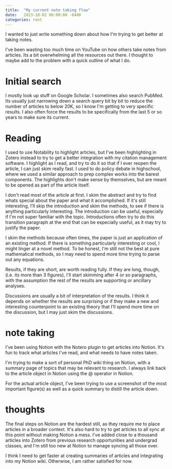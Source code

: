 ```yaml
---
title:  "My current note taking flow"
date:   2023-10-02 00:00:00 -0400
categories: rant
---
```



I wanted to just write something down about how I'm trying to get better at taking notes.

I've been wasting too much time on YouTube on how others take notes from articles. Its a bit overwhelming all the resources out there. I thought to maybe add to the problem with a quick outline of what I do.

# Initial search
I mostly look up stuff on Google Scholar. I sometimes also search PubMed. Its usually just narrowing down a search query bit by bit to reduce the number of articles to below 20K, so I know I'm getting to very specific results. I also often force the results to be specifically from the last 5 or so years to make sure its current.

# Reading
I used to use Notability to highlight articles, but I've been highlighting in Zotero instead to try to get a better integration with my citation management software. I highlight as I read, and try to do it so that if I ever reopen the article, I can just skim really fast. I used to do policy debate in highschool, where we used a similar approach to prep complex works into the barest components. The highlights don't make sense by themselves, but are meant to be opened as part of the article itself.

I don't read most of the article at first. I skim the abstract and try to find whats special about the paper and what it accomplished. If it's still interesting, I'll skip the introduction and skim the methods, to see if there is anything particularly interesting. The introduction can be useful, especially if I'm not super familiar with the topic. Introductions often try to do this transition paragraph at the end that can be especially useful, as it may try to justify the paper.

I skim the methods because often times, the paper is just an application of an existing method. If there is something particularly interesting or cool, I might linger at a novel method. To be honest, I'm still not the best at pure mathematical methods, so I may need to spend more time trying to parse out any equations.

Results, if they are short, are worth reading fully. If they are long, though, (i.e. its more than 3 figures), I'll start skimming after 4 or so paragraphs, with the assumption the rest of the results are supporting or ancillary analyses.

Discussions are usually a bit of interpretation of the results. I think it depends on whether the results are surprising or if they make a new and interesting counterpoint to an existing theory that I'll spend more time on the discussion, but I may just skim the discussions.


# note taking

I've been using Notion with the Notero plugin to get articles into Notion. It's fun to track what articles I've read, and what needs to have notes taken.

I'm trying to make a sort of personal PhD wiki thing on Notion, with a summary page of topics that may be relevant to research. I always link back to the article object in Notion using the @ operator in Notion.

For the actual article object, I've been trying to use a screenshot of the most important figure(s) as well as a quick summary to distill the article down.

# thoughts

The final steps on Notion are the hardest still, as they require me to place articles in a broader context. It's also hard to try to get articles to all sync at this point without making Notion a mess. I've added close to a thousand articles into Zotero from previous research opportunities and undergrad classes, and I'm still too new at Notion to manage syncing all those over.

I think I need to get faster at creating summaries of articles and integrating into my Notion wiki. Otherwise, I am rather satisfied for now.